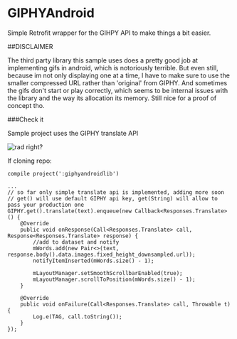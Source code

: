 # GIPHYAndroid

Simple Retrofit wrapper for the GIHPY API to make things a bit easier.

##DISCLAIMER

The third party library this sample uses does a pretty good job at implementing gifs in android, which is notoriously terrible. But even still, because im not only displaying one at a time, I have to make sure to use the smaller compressed URL rather than 'original' from GIPHY. And sometimes the gifs don't start or play correctly, which seems to be internal issues with the library and the way its allocation its memory. Still nice for a proof of concept tho.

###Check it

Sample project uses the GIPHY translate API 

![rad right?](https://raw.githubusercontent.com/trippedout/GIPHYAndroid/master/assets/in-action.gif)

If cloning repo:

    compile project(':giphyandroidlib')
  
    ...
    // so far only simple translate api is implemented, adding more soon
    // get() will use default GIPHY api key, get(String) will allow to pass your production one
    GIPHY.get().translate(text).enqueue(new Callback<Responses.Translate>() {
        @Override
        public void onResponse(Call<Responses.Translate> call, Response<Responses.Translate> response) {
            //add to dataset and notify 
            mWords.add(new Pair<>(text, response.body().data.images.fixed_height_downsampled.url));
            notifyItemInserted(mWords.size() - 1);
    
            mLayoutManager.setSmoothScrollbarEnabled(true);
            mLayoutManager.scrollToPosition(mWords.size() - 1);
        }
    
        @Override
        public void onFailure(Call<Responses.Translate> call, Throwable t) {
            Log.e(TAG, call.toString());
        }
    });
